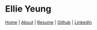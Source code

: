 # Ellie Yeung

[Home] | [About] | [Resume] | [Github] | [LinkedIn]

   [home]: <https://ellieyeung.me>
   [resume]: <https://github.com/yelleagle/yelleagle.github.io/blob/master/Ellie_Yeung_Resume.pdf>
   [github]: <https://github.com/yelleagle/>
   [linkedin]: <https://www.linkedin.com/in/ellieyeung>
   [about]: <https://raw.githubusercontent.com/yelleagle/yelleagle.github.io/master/about.md>
